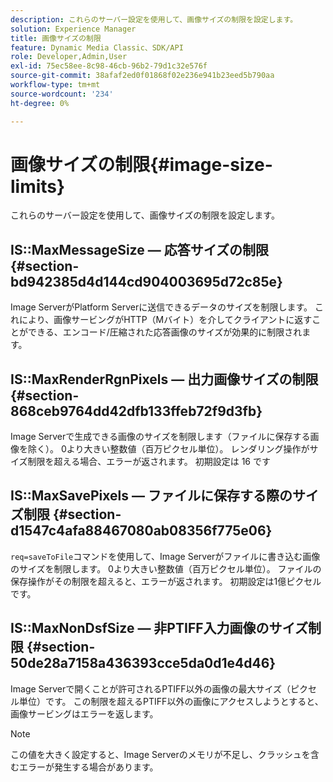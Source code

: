 ```yaml
---
description: これらのサーバー設定を使用して、画像サイズの制限を設定します。
solution: Experience Manager
title: 画像サイズの制限
feature: Dynamic Media Classic、SDK/API
role: Developer,Admin,User
exl-id: 75ec58ee-8c98-46cb-96b2-79d1c32e576f
source-git-commit: 38afaf2ed0f01868f02e236e941b23eed5b790aa
workflow-type: tm+mt
source-wordcount: '234'
ht-degree: 0%

---
```


# 画像サイズの制限{#image-size-limits}

これらのサーバー設定を使用して、画像サイズの制限を設定します。

## IS::MaxMessageSize — 応答サイズの制限 {#section-bd942385d4d144cd904003695d72c85e}

Image ServerがPlatform Serverに送信できるデータのサイズを制限します。 これにより、画像サービングがHTTP（Mバイト）を介してクライアントに返すことができる、エンコード/圧縮された応答画像のサイズが効果的に制限されます。

## IS::MaxRenderRgnPixels — 出力画像サイズの制限 {#section-868ceb9764dd42dfb133ffeb72f9d3fb}

Image Serverで生成できる画像のサイズを制限します（ファイルに保存する画像を除く）。 0より大きい整数値（百万ピクセル単位）。 レンダリング操作がサイズ制限を超える場合、エラーが返されます。 初期設定は 16 です

## IS::MaxSavePixels — ファイルに保存する際のサイズ制限 {#section-d1547c4afa88467080ab08356f775e06}

`req=saveToFile`コマンドを使用して、Image Serverがファイルに書き込む画像のサイズを制限します。 0より大きい整数値（百万ピクセル単位）。 ファイルの保存操作がその制限を超えると、エラーが返されます。 初期設定は1億ピクセルです。

## IS::MaxNonDsfSize — 非PTIFF入力画像のサイズ制限 {#section-50de28a7158a436393cce5da0d1e4d46}

Image Serverで開くことが許可されるPTIFF以外の画像の最大サイズ（ピクセル単位）です。 この制限を超えるPTIFF以外の画像にアクセスしようとすると、画像サービングはエラーを返します。

>[!NOTE]
>
>この値を大きく設定すると、Image Serverのメモリが不足し、クラッシュを含むエラーが発生する場合があります。
